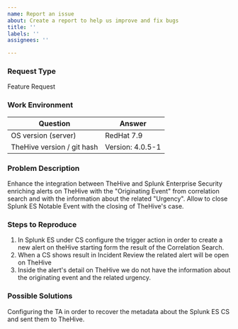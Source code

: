 ```yaml
---
name: Report an issue
about: Create a report to help us improve and fix bugs
title: ''
labels: ''
assignees: ''

---
```


### Request Type
Feature Request

### Work Environment

| Question              | Answer
|---------------------------|--------------------
| OS version (server)       | RedHat 7.9 
| TheHive version / git hash   | Version: 4.0.5-1



### Problem Description
Enhance the integration between TheHive and Splunk Enterprise Security enriching alerts on TheHive with the "Originating Event" from correlation search and with the information about the related "Urgency".
Allow to close Splunk ES Notable Event with the closing of TheHive's case.

### Steps to Reproduce
1. In Splunk ES under CS configure the trigger action in order to create a new alert on theHive starting form the result of the Correlation Search.
2. When a CS shows result in Incident Review the related alert will be open on TheHive
3. Inside the alert's detail on TheHive we do not have the information about the originating event and the related urgency.

### Possible Solutions
Configuring the TA in order to recover the metadata about the Splunk ES CS and sent them to TheHive.
